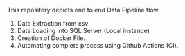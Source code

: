 This repository depicts end to end Data Pipeline flow.

1. Data Extraction from csv
2. Data Loading into SQL Server (Local instance)
3. Creation of Docker File.
4. Automating complete process using Github Actions (CI).
